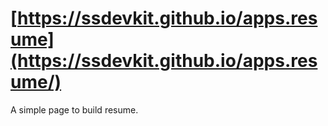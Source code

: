 # [https://ssdevkit.github.io/apps.resume](https://ssdevkit.github.io/apps.resume/)
A simple page to build resume. 
